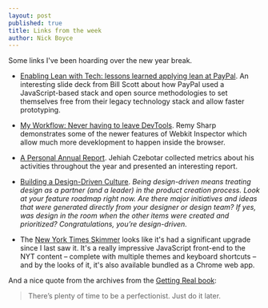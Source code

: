 ```yaml
---
layout: post
published: true
title: Links from the week
author: Nick Boyce
---
```


Some links I've been hoarding over the new year break.

* [Enabling Lean with Tech: lessons learned applying lean at PayPal](http://www.slideshare.net/billwscott/enabling-lean-with-tech-15455128?from=new_upload_email). An interesting slide deck from Bill Scott about how PayPal used a JavaScript-based stack and open source methodologies to set themselves free from their legacy technology stack and allow faster prototyping. 

* [My Workflow: Never having to leave DevTools](http://remysharp.com/2012/12/21/my-workflow-never-having-to-leave-devtools/). Remy Sharp demonstrates some of the newer features of Webkit Inspector which allow much more deveklopment to happen inside the browser.

* [A Personal Annual Report](http://jehiah.cz/one-two/). Jehiah Czebotar collected metrics about his activities throughout the year and presented an interesting report.

* [Building a Design-Driven Culture](http://blog.capwatkins.com/building-a-designdriven-culture). *Being design-driven means treating design as a partner (and a leader) in the product creation process. Look at your feature roadmap right now. Are there major initiatives and ideas that were generated directly from your designer or design team? If yes, was design in the room when the other items were created and prioritized? Congratulations, you’re design-driven.*

* The [New York Times Skimmer](http://www.nytimes.com/skimmer/) looks like it's had a significant upgrade since I last saw it. It's a really impressive JavaScript front-end to the NYT content – complete with multiple themes and keyboard shortcuts – and by the looks of it, it's also available bundled as a Chrome web app.

And a nice quote from the archives from the [Getting Real book](http://gettingreal.37signals.com/):

> There’s plenty of time to be a perfectionist. Just do it later.